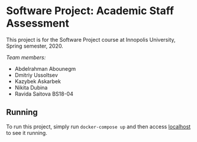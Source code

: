 # Software Project: Academic Staff Assessment

This project is for the Software Project course at Innopolis University, Spring semester, 2020.

_Team members:_
- Abdelrahman Abounegm
- Dmitriy Ussoltsev
- Kazybek Askarbek
- Nikita Dubina
- Ravida Saitova
BS18-04

## Running

To run this project, simply run `docker-compose up` and then access [localhost](http://localhost) to see it running.
